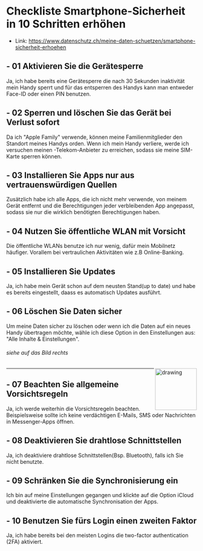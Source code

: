 # Checkliste Smartphone-Sicherheit in 10 Schritten erhöhen
- Link: https://www.datenschutz.ch/meine-daten-schuetzen/smartphone-sicherheit-erhoehen
## - 01 Aktivieren Sie die Gerätesperre
Ja, ich habe bereits eine Gerätesperre die nach 30 Sekunden inaktivität mein Handy sperrt und für das entsperren des Handys kann man entweder Face-ID oder einen PIN benutzen.
## - 02 Sperren und löschen Sie das Gerät bei Verlust sofort
Da ich "Apple Family" verwende, können meine Familienmitglieder den Standort meines Handys orden. Wenn ich mein Handy verliere, werde ich versuchen meinen -Telekom-Anbieter zu erreichen, sodass sie meine SIM-Karte sperren können.
## - 03 Installieren Sie Apps nur aus vertrauenswürdigen Quellen
Zusätzlich habe ich alle Apps, die ich nicht mehr verwende, von meinem Gerät entfernt und die Berechtigungen jeder verbleibenden App angepasst, sodass sie nur die wirklich benötigten Berechtigungen haben.
## - 04 Nutzen Sie öffentliche WLAN mit Vorsicht
Die öffentliche WLANs benutze ich nur wenig, dafür mein Mobilnetz häufiger. Vorallem bei vertraulichen Aktivitäten wie z.B Online-Banking.
## - 05 Installieren Sie Updates
Ja, ich habe mein Gerät schon auf dem neusten Stand(up to date) und habe es bereits eingestellt, daass es automatisch Updates ausführt.
## - 06 Löschen Sie Daten sicher
Um meine Daten sicher zu löschen oder wenn ich die Daten auf ein neues Handy übertragen möchte, wähle ich diese Option in den Einstellungen aus: "Alle Inhalte & Einstellungen".
###### siehe auf das Bild rechts
<img src="https://github.com/KennethTBZ/DokuChecklisteM231/assets/150661329/434852f3-35c4-4dde-93b0-89d6b28050da" alt="drawing" width="110" align="right"/>
<hr>

## - 07 Beachten Sie allgemeine Vorsichtsregeln
Ja, ich werde weiterhin die Vorsichtsregeln beachten. 
<br>
Beispielsweise sollte ich keine verdächtigen E-Mails, SMS oder Nachrichten in Messenger-Apps öffnen.
## - 08 Deaktivieren Sie drahtlose Schnittstellen
Ja, ich  deaktiviere drahtlose Schnittstellen(Bsp. Bluetooth), falls ich Sie nicht benutzte.
## - 09 Schränken Sie die Synchronisierung ein
Ich bin auf meine Einstellungen gegangen und klickte auf die Option iCloud und deaktivierte die automatische Synchronisation der Apps.
## - 10 Benutzen Sie fürs Login einen zweiten Faktor
Ja, ich habe bereits bei den meisten Logins die two-factor authentication (2FA) aktiviert.
